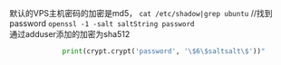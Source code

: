 
默认的VPS主机密码的加密是md5，
`cat /etc/shadow|grep ubuntu` //找到password
`openssl -1 -salt saltString password`  
通过adduser添加的加密为sha512

```python -c "import crypt, getpass, pwd; \
             print(crypt.crypt('password', '\$6\$saltsalt\$'))"
             
 ```
